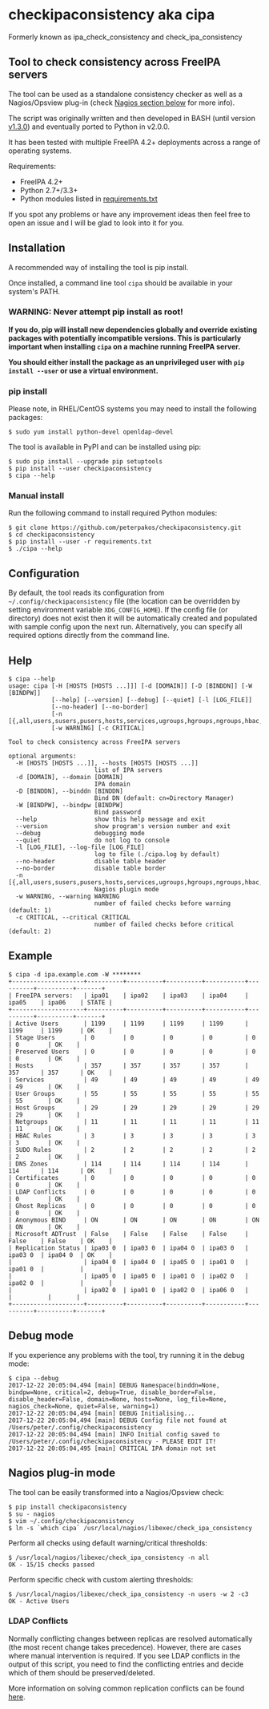# checkipaconsistency aka cipa
Formerly known as ipa_check_consistency and check_ipa_consistency

## Tool to check consistency across FreeIPA servers
The tool can be used as a standalone consistency checker as well as a
Nagios/Opsview plug-in (check [Nagios section below](#nagios-plug-in-mode) for
more info).

The script was originally written and then developed in BASH (until version
[v1.3.0](https://github.com/peterpakos/checkipaconsistency/tree/v1.3.0)) and
eventually ported to Python in v2.0.0.

It has been tested with multiple FreeIPA 4.2+ deployments across a range of
operating systems.

Requirements:
* FreeIPA 4.2+
* Python 2.7+/3.3+
* Python modules listed in
[requirements.txt](https://github.com/peterpakos/checkipaconsistency/blob/master/requirements.txt)

If you spot any problems or have any improvement ideas then feel free to open
an issue and I will be glad to look into it for you.

## Installation
A recommended way of installing the tool is pip install.

Once installed, a command line tool `cipa` should be available in your system's PATH.

### __WARNING: Never attempt pip install as root!__
__If you do, pip will install new dependencies globally and override existing
packages with potentially incompatible versions. This is particularly important
when installing `cipa` on a machine running FreeIPA server.__

__You should either install the package as an unprivileged user with
`pip install --user` or use a virtual environment.__

### pip install
Please note, in RHEL/CentOS systems you may need to install the following
packages:
```
$ sudo yum install python-devel openldap-devel
```

The tool is available in PyPI and can be installed using pip:
```
$ sudo pip install --upgrade pip setuptools
$ pip install --user checkipaconsistency
$ cipa --help
```

### Manual install
Run the following command to install required Python modules:
```
$ git clone https://github.com/peterpakos/checkipaconsistency.git
$ cd checkipaconsistency
$ pip install --user -r requirements.txt
$ ./cipa --help
```

## Configuration
By default, the tool reads its configuration from
`~/.config/checkipaconsistency` file (the location can be overridden by setting
environment variable `XDG_CONFIG_HOME`). If the config file (or directory) does
not exist then it will be automatically created and populated with sample
config upon the next run. Alternatively, you can specify all required options
directly from the command line.

## Help
```
$ cipa --help
usage: cipa [-H [HOSTS [HOSTS ...]]] [-d [DOMAIN]] [-D [BINDDN]] [-W [BINDPW]]
            [--help] [--version] [--debug] [--quiet] [-l [LOG_FILE]]
            [--no-header] [--no-border]
            [-n [{,all,users,susers,pusers,hosts,services,ugroups,hgroups,ngroups,hbac,sudo,zones,certs,conflicts,ghosts,bind,msdcs,replicas}]]
            [-w WARNING] [-c CRITICAL]

Tool to check consistency across FreeIPA servers

optional arguments:
  -H [HOSTS [HOSTS ...]], --hosts [HOSTS [HOSTS ...]]
                        list of IPA servers
  -d [DOMAIN], --domain [DOMAIN]
                        IPA domain
  -D [BINDDN], --binddn [BINDDN]
                        Bind DN (default: cn=Directory Manager)
  -W [BINDPW], --bindpw [BINDPW]
                        Bind password
  --help                show this help message and exit
  --version             show program's version number and exit
  --debug               debugging mode
  --quiet               do not log to console
  -l [LOG_FILE], --log-file [LOG_FILE]
                        log to file (./cipa.log by default)
  --no-header           disable table header
  --no-border           disable table border
  -n [{,all,users,susers,pusers,hosts,services,ugroups,hgroups,ngroups,hbac,sudo,zones,certs,conflicts,ghosts,bind,msdcs,replicas}]
                        Nagios plugin mode
  -w WARNING, --warning WARNING
                        number of failed checks before warning (default: 1)
  -c CRITICAL, --critical CRITICAL
                        number of failed checks before critical (default: 2)
```

## Example
```
$ cipa -d ipa.example.com -W ********
+--------------------+----------+----------+----------+-----------+----------+----------+-------+
| FreeIPA servers:   | ipa01    | ipa02    | ipa03    | ipa04     | ipa05    | ipa06    | STATE |
+--------------------+----------+----------+----------+-----------+----------+----------+-------+
| Active Users       | 1199     | 1199     | 1199     | 1199      | 1199     | 1199     | OK    |
| Stage Users        | 0        | 0        | 0        | 0         | 0        | 0        | OK    |
| Preserved Users    | 0        | 0        | 0        | 0         | 0        | 0        | OK    |
| Hosts              | 357      | 357      | 357      | 357       | 357      | 357      | OK    |
| Services           | 49       | 49       | 49       | 49        | 49       | 49       | OK    |
| User Groups        | 55       | 55       | 55       | 55        | 55       | 55       | OK    |
| Host Groups        | 29       | 29       | 29       | 29        | 29       | 29       | OK    |
| Netgroups          | 11       | 11       | 11       | 11        | 11       | 11       | OK    |
| HBAC Rules         | 3        | 3        | 3        | 3         | 3        | 3        | OK    |
| SUDO Rules         | 2        | 2        | 2        | 2         | 2        | 2        | OK    |
| DNS Zones          | 114      | 114      | 114      | 114       | 114      | 114      | OK    |
| Certificates       | 0        | 0        | 0        | 0         | 0        | 0        | OK    |
| LDAP Conflicts     | 0        | 0        | 0        | 0         | 0        | 0        | OK    |
| Ghost Replicas     | 0        | 0        | 0        | 0         | 0        | 0        | OK    |
| Anonymous BIND     | ON       | ON       | ON       | ON        | ON       | ON       | OK    |
| Microsoft ADTrust  | False    | False    | False    | False     | False    | False    | OK    |
| Replication Status | ipa03 0  | ipa03 0  | ipa04 0  | ipa03 0   | ipa03 0  | ipa04 0  | OK    |
|                    | ipa04 0  | ipa04 0  | ipa05 0  | ipa01 0   | ipa01 0  |          |       |
|                    | ipa05 0  | ipa05 0  | ipa01 0  | ipa02 0   | ipa02 0  |          |       |
|                    | ipa02 0  | ipa01 0  | ipa02 0  | ipa06 0   |          |          |       |
+--------------------+----------+----------+----------+-----------+----------+----------+-------+

```
## Debug mode
If you experience any problems with the tool, try running it in the debug mode:
```
$ cipa --debug
2017-12-22 20:05:04,494 [main] DEBUG Namespace(binddn=None, bindpw=None, critical=2, debug=True, disable_border=False, disable_header=False, domain=None, hosts=None, log_file=None, nagios_check=None, quiet=False, warning=1)
2017-12-22 20:05:04,494 [main] DEBUG Initialising...
2017-12-22 20:05:04,494 [main] DEBUG Config file not found at /Users/peter/.config/checkipaconsistency
2017-12-22 20:05:04,494 [main] INFO Initial config saved to /Users/peter/.config/checkipaconsistency - PLEASE EDIT IT!
2017-12-22 20:05:04,495 [main] CRITICAL IPA domain not set
```

## Nagios plug-in mode
The tool can be easily transformed into a Nagios/Opsview check:
```
$ pip install checkipaconsistency
$ su - nagios
$ vim ~/.config/checkipaconsistency
$ ln -s `which cipa` /usr/local/nagios/libexec/check_ipa_consistency
```

Perform all checks using default warning/critical thresholds:
```
$ /usr/local/nagios/libexec/check_ipa_consistency -n all
OK - 15/15 checks passed
```

Perform specific check with custom alerting thresholds:
```
$ /usr/local/nagios/libexec/check_ipa_consistency -n users -w 2 -c3
OK - Active Users
```

### LDAP Conflicts
Normally conflicting changes between replicas are resolved automatically (the
most recent change takes precedence).
However, there are cases where manual intervention is required. If you see LDAP
conflicts in the output of this script,
you need to find the conflicting entries and decide which of them should be
preserved/deleted.

More information on solving common replication conflicts can be found
[here](https://access.redhat.com/documentation/en-us/red_hat_directory_server/10/html/administration_guide/managing_replication-solving_common_replication_conflicts).

